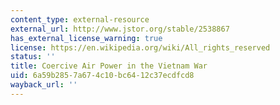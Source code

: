 ```yaml
---
content_type: external-resource
external_url: http://www.jstor.org/stable/2538867
has_external_license_warning: true
license: https://en.wikipedia.org/wiki/All_rights_reserved
status: ''
title: Coercive Air Power in the Vietnam War
uid: 6a59b285-7a67-4c10-bc64-12c37ecdfcd8
wayback_url: ''
---
```

